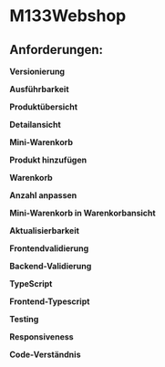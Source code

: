 # M133Webshop

## Anforderungen:
**Versionierung**

**Ausführbarkeit**

**Produktübersicht**

**Detailansicht**

**Mini-Warenkorb**

**Produkt hinzufügen**

**Warenkorb**

**Anzahl anpassen**

**Mini-Warenkorb in Warenkorbansicht**

**Aktualisierbarkeit**

**Frontendvalidierung**

**Backend-Validierung**

**TypeScript**

**Frontend-Typescript**

**Testing**

**Responsiveness**

**Code-Verständnis**
